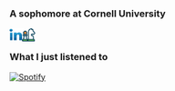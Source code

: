 ### A sophomore at Cornell University

<!---
[<img align="left" alt="Alex Godfrey | Website" target="_blank" width="145px" src="https://img.shields.io/website?label=alexgodfrey.com&style=for-the-badge&url=https://alexgodfrey.com"/>][website]
-->
[<img align="left" alt="Alex Godfrey | LinkedIn" target="_blank" width="22px" src="./linkedin.svg" />][linkedin]
[<img align="left" alt="agod1373 | Chess.com" target="_blank" width="23px" src="./chess.svg" />][chess]

<br />

### What I just listened to

[![Spotify](https://spotify-now-playing-lovat-eight.vercel.app/api/spotify)](https://open.spotify.com/user/agod1373)

[website]: https://alexgodfrey.com
[linkedin]: https://www.linkedin.com/in/alex-godfrey-91a7251b1/
[chess]: https://www.chess.com/member/agod1373
